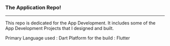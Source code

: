 ### The Application Repo!
---
This repo is dedicated for the App Development. It includes some of the App Development Projects that I designed and built.

Primary Language used : Dart
Platform for the build : Flutter
